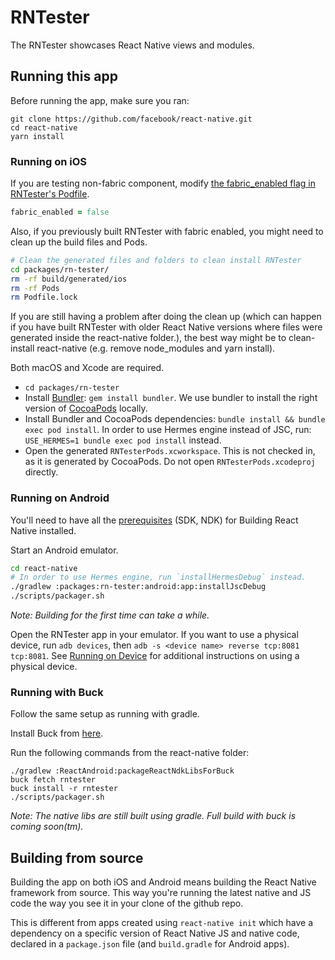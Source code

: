 # RNTester

The RNTester showcases React Native views and modules.

## Running this app

Before running the app, make sure you ran:

    git clone https://github.com/facebook/react-native.git
    cd react-native
    yarn install

### Running on iOS

If you are testing non-fabric component, modify [the fabric_enabled flag in RNTester's Podfile](https://github.com/facebook/react-native/blob/main/packages/rn-tester/Podfile#L21).

```ruby
fabric_enabled = false
```

Also, if you previously built RNTester with fabric enabled, you might need to clean up the build files and Pods.
```sh
# Clean the generated files and folders to clean install RNTester
cd packages/rn-tester/
rm -rf build/generated/ios
rm -rf Pods
rm Podfile.lock
```

If you are still having a problem after doing the clean up (which can happen if you have built RNTester with older React Native versions where files were generated inside the react-native folder.), the best way might be to clean-install react-native (e.g. remove node_modules and yarn install).

Both macOS and Xcode are required.
- `cd packages/rn-tester`
- Install [Bundler](https://bundler.io/): `gem install bundler`. We use bundler to install the right version of [CocoaPods](https://cocoapods.org/) locally.
- Install Bundler and CocoaPods dependencies: `bundle install && bundle exec pod install`. In order to use Hermes engine instead of JSC, run: `USE_HERMES=1 bundle exec pod install` instead.
- Open the generated `RNTesterPods.xcworkspace`. This is not checked in, as it is generated by CocoaPods. Do not open `RNTesterPods.xcodeproj` directly.

### Running on Android

You'll need to have all the [prerequisites](https://github.com/facebook/react-native/wiki/Building-from-source#prerequisites) (SDK, NDK) for Building React Native installed.

Start an Android emulator.

```sh
cd react-native
# In order to use Hermes engine, run `installHermesDebug` instead.
./gradlew :packages:rn-tester:android:app:installJscDebug
./scripts/packager.sh
```

_Note: Building for the first time can take a while._

Open the RNTester app in your emulator.
If you want to use a physical device, run `adb devices`, then `adb -s <device name> reverse tcp:8081 tcp:8081`.
See [Running on Device](https://reactnative.dev/docs/running-on-device) for additional instructions on using a physical device.

### Running with Buck

Follow the same setup as running with gradle.

Install Buck from [here](https://buckbuild.com/setup/install.html).

Run the following commands from the react-native folder:

    ./gradlew :ReactAndroid:packageReactNdkLibsForBuck
    buck fetch rntester
    buck install -r rntester
    ./scripts/packager.sh

_Note: The native libs are still built using gradle. Full build with buck is coming soon(tm)._

## Building from source

Building the app on both iOS and Android means building the React Native framework from source. This way you're running the latest native and JS code the way you see it in your clone of the github repo.

This is different from apps created using `react-native init` which have a dependency on a specific version of React Native JS and native code, declared in a `package.json` file (and `build.gradle` for Android apps).
